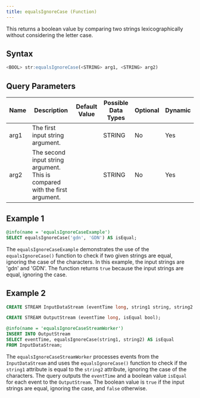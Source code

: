 ```yaml
---
title: equalsIgnoreCase (Function)
---
```


This returns a boolean value by comparing two strings lexicographically without considering the letter case.

## Syntax

```sql
<BOOL> str:equalsIgnoreCase(<STRING> arg1, <STRING> arg2)
```

## Query Parameters

| Name | Description  | Default Value | Possible Data Types | Optional | Dynamic |
|------|--------------|---------------|---------------------|----------|---------|
| arg1 | The first input string argument.  |      | STRING  | No       | Yes     |
| arg2 | The second input string argument. This is compared with the first argument. |        | STRING      | No       | Yes     |

## Example 1

```sql
@info(name = 'equalsIgnoreCaseExample')
SELECT equalsIgnoreCase('gdn', 'GDN') AS isEqual;
```

The `equalsIgnoreCaseExample` demonstrates the use of the `equalsIgnoreCase()` function to check if two given strings are equal, ignoring the case of the characters. In this example, the input strings are 'gdn' and 'GDN'. The function returns `true` because the input strings are equal, ignoring the case.

## Example 2

```sql
CREATE STREAM InputDataStream (eventTime long, string1 string, string2 string);

CREATE STREAM OutputStream (eventTime long, isEqual bool);

@info(name = 'equalsIgnoreCaseStreamWorker')
INSERT INTO OutputStream
SELECT eventTime, equalsIgnoreCase(string1, string2) AS isEqual
FROM InputDataStream;
```

The `equalsIgnoreCaseStreamWorker` processes events from the `InputDataStream` and uses the `equalsIgnoreCase()` function to check if the `string1` attribute is equal to the `string2` attribute, ignoring the case of the characters. The query outputs the `eventTime` and a boolean value `isEqual` for each event to the `OutputStream`. The boolean value is `true` if the input strings are equal, ignoring the case, and `false` otherwise.
